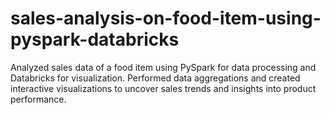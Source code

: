 # sales-analysis-on-food-item-using-pyspark-databricks
Analyzed sales data of a food item using PySpark for data processing and Databricks for visualization. Performed data aggregations and created interactive visualizations to uncover sales trends and insights into product performance.
